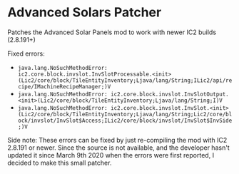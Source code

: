 # Advanced Solars Patcher
Patches the Advanced Solar Panels mod to work with newer IC2 builds (2.8.191+)

Fixed errors:
- `java.lang.NoSuchMethodError: ic2.core.block.invslot.InvSlotProcessable.<init>(Lic2/core/block/TileEntityInventory;Ljava/lang/String;ILic2/api/recipe/IMachineRecipeManager;)V`
- `java.lang.NoSuchMethodError: ic2.core.block.invslot.InvSlotOutput.<init>(Lic2/core/block/TileEntityInventory;Ljava/lang/String;I)V`
- `java.lang.NoSuchMethodError: ic2.core.block.invslot.InvSlot.<init>(Lic2/core/block/TileEntityInventory;Ljava/lang/String;Lic2/core/block/invslot/InvSlot$Access;ILic2/core/block/invslot/InvSlot$InvSide;)V`

Side note: These errors can be fixed by just re-compiling the mod with IC2 2.8.191 or newer. Since the source is not available, and the developer hasn't updated it since March 9th 2020 when the errors were first reported, I decided to make this small patcher.